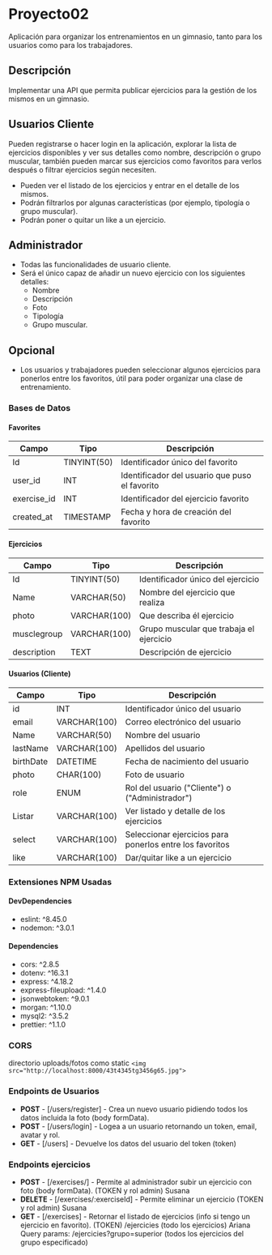 # Proyecto02

Aplicación para organizar los entrenamientos en un gimnasio, tanto para los usuarios como para los trabajadores.

## Descripción

Implementar una API que permita publicar ejercicios para la gestión de los mismos en un gimnasio.

## Usuarios Cliente

Pueden registrarse o hacer login en la aplicación, explorar la lista de ejercicios disponibles y ver sus detalles como nombre, descripción o grupo muscular, también pueden marcar sus ejercicios como favoritos para verlos después o filtrar ejercicios según necesiten.

- Pueden ver el listado de los ejercicios y entrar en el detalle de los mismos.
- Podrán filtrarlos por algunas características (por ejemplo, tipología o grupo muscular).
- Podrán poner o quitar un like a un ejercicio.

## Administrador

- Todas las funcionalidades de usuario cliente.
- Será el único capaz de añadir un nuevo ejercicio con los siguientes detalles:
  - Nombre
  - Descripción
  - Foto
  - Tipología
  - Grupo muscular.

## Opcional

- Los usuarios y trabajadores pueden seleccionar algunos ejercicios para ponerlos entre los favoritos, útil para poder organizar una clase de entrenamiento.

### Bases de Datos

#### Favorites

| Campo       | Tipo         | Descripción                             |
| ----------- | ------------ | --------------------------------------- |
| Id          | TINYINT(50)  | Identificador único del favorito       |
| user_id     | INT          | Identificador del usuario que puso el favorito |
| exercise_id | INT          | Identificador del ejercicio favorito    |
| created_at  | TIMESTAMP    | Fecha y hora de creación del favorito   |

#### Ejercicios

| Campo       | Tipo         | Descripción                             |
| ----------- | ------------ | --------------------------------------- |
| Id          | TINYINT(50)  | Identificador único del ejercicio       |
| Name        | VARCHAR(50)  | Nombre del ejercicio que realiza        |
| photo       | VARCHAR(100) | Que describa él ejercicio               |
| musclegroup | VARCHAR(100) | Grupo muscular que trabaja el ejercicio |
| description | TEXT         | Descripción de ejercicio                |

#### Usuarios (Cliente)

| Campo       | Tipo         | Descripción                                  |
| ----------- | ------------ | -------------------------------------------- |
| id          | INT          | Identificador único del usuario             |
| email       | VARCHAR(100) | Correo electrónico del usuario              |
| Name        | VARCHAR(50)  | Nombre del usuario                          |
| lastName    | VARCHAR(100) | Apellidos del usuario                       |
| birthDate   | DATETIME     | Fecha de nacimiento del usuario             |
| photo       | CHAR(100)    | Foto de usuario                             |
| role        | ENUM         | Rol del usuario ("Cliente") o ("Administrador") |
| Listar      | VARCHAR(100) | Ver listado y detalle de los ejercicios     |
| select      | VARCHAR(100) | Seleccionar ejercicios para ponerlos entre los favoritos |
| like        | VARCHAR(100) | Dar/quitar like a un ejercicio              |

### Extensiones NPM Usadas

#### DevDependencies

- eslint: ^8.45.0
- nodemon: ^3.0.1

#### Dependencies

- cors: ^2.8.5
- dotenv: ^16.3.1
- express: ^4.18.2
- express-fileupload: ^1.4.0
- jsonwebtoken: ^9.0.1
- morgan: ^1.10.0
- mysql2: ^3.5.2
- prettier: ^1.1.0

### CORS

directorio uploads/fotos como static `<img src="http://localhost:8000/43t4345tg3456g65.jpg">`

### Endpoints de Usuarios

- **POST** - [/users/register] - Crea un nuevo usuario pidiendo todos los datos incluida la foto (body formData). 
- **POST** - [/users/login] - Logea a un usuario retornando un token, email, avatar y rol. 
- **GET** - [/users] - Devuelve los datos del usuario del token (token) 


### Endpoints ejercicios

- **POST** - [/exercises/] - Permite al administrador subir un ejercicio con foto (body formData). (TOKEN y rol admin) Susana
- **DELETE** - [/exercises/:exerciseId] - Permite eliminar un ejercicio (TOKEN y rol admin) Susana
- **GET** - [/exercises] - Retornar el listado de ejercicios (info si tengo un ejercicio en favorito). (TOKEN)
  /ejercicies (todo los ejercicios) Ariana
  Query params:
  /ejercicies?grupo=superior (todos los ejercicios del grupo especificado)
